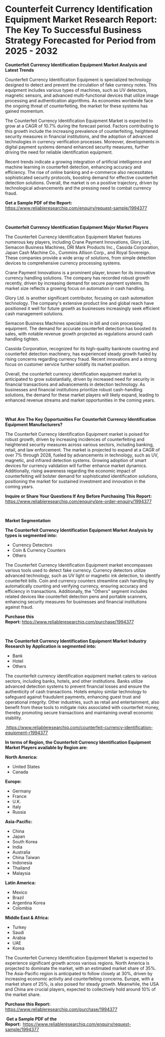 <p><h1>Counterfeit Currency Identification Equipment Market Research Report: The Key To Successful Business Strategy Forecasted for Period from 2025 - 2032</h1></p><p><strong>Counterfeit Currency Identification Equipment Market Analysis and Latest Trends</strong></p>
<p><p>Counterfeit Currency Identification Equipment is specialized technology designed to detect and prevent the circulation of fake currency notes. This equipment includes various types of machines, such as UV detectors, magnetic sensors, and advanced multi-functional devices that utilize image processing and authentication algorithms. As economies worldwide face the ongoing threat of counterfeiting, the market for these systems has gained momentum.</p><p>The Counterfeit Currency Identification Equipment Market is expected to grow at a CAGR of 10.7% during the forecast period. Factors contributing to this growth include the increasing prevalence of counterfeiting, heightened security measures in financial institutions, and the adoption of advanced technologies in currency verification processes. Moreover, developments in digital payment systems demand enhanced security measures, further driving the need for reliable identification equipment.</p><p>Recent trends indicate a growing integration of artificial intelligence and machine learning in counterfeit detection, enhancing accuracy and efficiency. The rise of online banking and e-commerce also necessitates sophisticated security protocols, boosting demand for effective counterfeit detection solutions. Overall, the market is on a positive trajectory, driven by technological advancements and the pressing need to combat currency fraud.</p></p>
<p><strong>Get a Sample PDF of the Report:&nbsp;</strong> <a href="https://www.reliableresearchiq.com/enquiry/request-sample/1994377?utm_campaign=2769&utm_medium=2&utm_source=Github&utm_content=ia&utm_term=16042025&utm_id=counterfeit-currency-identification-equipment">https://www.reliableresearchiq.com/enquiry/request-sample/1994377</a></p>
<p>&nbsp;</p>
<p><strong>Counterfeit Currency Identification Equipment Major Market Players</strong></p>
<p><p>The Counterfeit Currency Identification Equipment Market features numerous key players, including Crane Payment Innovations, Glory Ltd., Semacon Business Machines, DRI Mark Products Inc., Cassida Corporation, Japan Cash Machine Co., Cummins Allison Corp., and Royal Sovereign. These companies provide a wide array of solutions, from simple detection devices to comprehensive currency processing systems.</p><p>Crane Payment Innovations is a prominent player, known for its innovative currency handling solutions. The company has recorded robust growth recently, driven by increasing demand for secure payment systems. Its market size reflects a growing focus on automation in cash handling.</p><p>Glory Ltd. is another significant contributor, focusing on cash automation technology. The company's extensive product line and global reach have positioned it well for future growth as businesses increasingly seek efficient cash management solutions. </p><p>Semacon Business Machines specializes in bill and coin processing equipment. The demand for accurate counterfeit detection has boosted its sales, with notable revenue growth projected as regulations around cash handling tighten.</p><p>Cassida Corporation, recognized for its high-quality banknote counting and counterfeit detection machinery, has experienced steady growth fueled by rising concerns regarding currency fraud. Recent innovations and a strong focus on customer service further solidify its market position.</p><p>Overall, the counterfeit currency identification equipment market is anticipated to grow substantially, driven by increased need for security in financial transactions and advancements in detection technology. As businesses and financial institutions prioritize robust cash-handling solutions, the demand for these market players will likely expand, leading to enhanced revenue streams and market opportunities in the coming years.</p></p>
<p>&nbsp;</p>
<p><strong>What Are The Key Opportunities For Counterfeit Currency Identification Equipment Manufacturers?</strong></p>
<p><p>The Counterfeit Currency Identification Equipment market is poised for robust growth, driven by increasing incidences of counterfeiting and heightened security measures across various sectors, including banking, retail, and law enforcement. The market is projected to expand at a CAGR of over 7% through 2028, fueled by advancements in technology, such as UV, magnetic, and infrared detection systems. Growing adoption of smart devices for currency validation will further enhance market dynamics. Additionally, rising awareness regarding the economic impact of counterfeiting will bolster demand for sophisticated identification solutions, positioning the market for sustained investment and innovation in the coming years.</p></p>
<p><strong>Inquire or Share Your Questions If Any Before Purchasing This Report:</strong> <a href="https://www.reliableresearchiq.com/enquiry/pre-order-enquiry/1994377?utm_campaign=2769&utm_medium=2&utm_source=Github&utm_content=ia&utm_term=16042025&utm_id=counterfeit-currency-identification-equipment">https://www.reliableresearchiq.com/enquiry/pre-order-enquiry/1994377</a></p>
<p>&nbsp;</p>
<p><strong>Market Segmentation</strong></p>
<p><strong>The Counterfeit Currency Identification Equipment Market Analysis by types is segmented into:</strong></p>
<p><ul><li>Currency Detectors</li><li>Coin & Currency Counters</li><li>Others</li></ul></p>
<p><p>The Counterfeit Currency Identification Equipment market encompasses various tools used to detect fake currency. Currency detectors utilize advanced technology, such as UV light or magnetic ink detection, to identify counterfeit bills. Coin and currency counters streamline cash handling by automatically counting and verifying currency, ensuring accuracy and efficiency in transactions. Additionally, the "Others" segment includes related devices like counterfeit detection pens and portable scanners, enhancing security measures for businesses and financial institutions against fraud.</p></p>
<p><strong>Purchase this Report:&nbsp;</strong><a href="https://www.reliableresearchiq.com/purchase/1994377?utm_campaign=2769&utm_medium=2&utm_source=Github&utm_content=ia&utm_term=16042025&utm_id=counterfeit-currency-identification-equipment">https://www.reliableresearchiq.com/purchase/1994377</a></p>
<p>&nbsp;</p>
<p><strong>The Counterfeit Currency Identification Equipment Market Industry Research by Application is segmented into:</strong></p>
<p><ul><li>Bank</li><li>Hotel</li><li>Others</li></ul></p>
<p><p>The counterfeit currency identification equipment market caters to various sectors, including banks, hotels, and other institutions. Banks utilize advanced detection systems to prevent financial losses and ensure the authenticity of cash transactions. Hotels employ similar technology to safeguard against fraudulent payments, enhancing guest trust and operational integrity. Other industries, such as retail and entertainment, also benefit from these tools to mitigate risks associated with counterfeit money, thereby promoting secure transactions and maintaining overall economic stability.</p></p>
<p><a href="https://www.reliableresearchiq.com/counterfeit-currency-identification-equipment-r1994377?utm_campaign=2769&utm_medium=2&utm_source=Github&utm_content=ia&utm_term=16042025&utm_id=counterfeit-currency-identification-equipment">&nbsp;https://www.reliableresearchiq.com/counterfeit-currency-identification-equipment-r1994377</a></p>
<p><strong>In terms of Region, the Counterfeit Currency Identification Equipment Market Players available by Region are:</strong></p>
<p>
    <p> <strong> North America: </strong>
        <ul>
            <li>United States</li>
            <li>Canada</li>
        </ul>
        </p> 
    <p> <strong> Europe: </strong>
        <ul>
            <li>Germany</li>
            <li>France</li>
            <li>U.K.</li>
            <li>Italy</li>
            <li>Russia</li>
        </ul>
        </p> 
    <p> <strong> Asia-Pacific: </strong>
        <ul>
            <li>China</li>
            <li>Japan</li>
            <li>South Korea</li>
            <li>India</li>
            <li>Australia</li>
            <li>China Taiwan</li>
            <li>Indonesia</li>
            <li>Thailand</li>
            <li>Malaysia</li>
        </ul>
        </p> 
    <p> <strong> Latin America: </strong>
        <ul>
            <li>Mexico</li>
            <li>Brazil</li>
            <li>Argentina Korea</li>
            <li>Colombia</li>
        </ul>
        </p> 
    <p> <strong> Middle East & Africa: </strong>
        <ul>
            <li>Turkey</li>
            <li>Saudi</li>
            <li>Arabia</li>
            <li>UAE</li>
            <li>Korea</li>
        </ul>
    </p>
    </p>
<p><p>The Counterfeit Currency Identification Equipment Market is expected to experience significant growth across various regions. North America is projected to dominate the market, with an estimated market share of 35%. The Asia-Pacific region is anticipated to follow closely at 30%, driven by increasing economic activity and counterfeiting concerns. Europe, with a market share of 25%, is also poised for steady growth. Meanwhile, the USA and China are crucial players, expected to collectively hold around 10% of the market share.</p></p>
<p><strong>Purchase this Report: </strong><a href="https://www.reliableresearchiq.com/purchase/1994377?utm_campaign=2769&utm_medium=2&utm_source=Github&utm_content=ia&utm_term=16042025&utm_id=counterfeit-currency-identification-equipment">https://www.reliableresearchiq.com/purchase/1994377</a></p>
<p>&nbsp;<strong>Get a Sample PDF of the Report:&nbsp;&nbsp;</strong><a href="https://www.reliableresearchiq.com/enquiry/request-sample/1994377?utm_campaign=2769&utm_medium=2&utm_source=Github&utm_content=ia&utm_term=16042025&utm_id=counterfeit-currency-identification-equipment">https://www.reliableresearchiq.com/enquiry/request-sample/1994377</a></p>
<p><strong></strong></p>
<p><p></p><p></p><p></p></p>